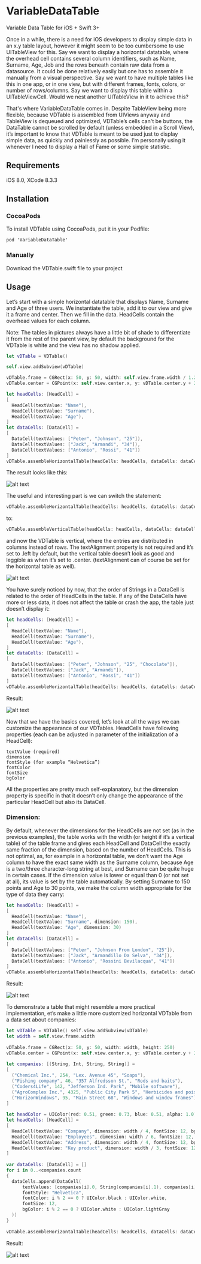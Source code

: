 # VariableDataTable

Variable Data Table for iOS + Swift 3+

Once in a while, there is a need for iOS developers to display simple data in an x.y table layout, however it might seem to be too cumbersome to use UITableView for this. Say we want to display a horizontal datatable, where the overhead cell contains several column identifiers, such as Name, Surname, Age, Job and the rows beneath contain raw data from a datasource. It could be done relatively easily but one has to assemble it manually from a visual perspective. Say we want to have multiple tables like this in one app, or in one view, but with different frames, fonts, colors, or number of rows/columns. Say we want to display this table within a UITableViewCell. Would we nest another UITableView in it to achieve this?

That's where VariableDataTable comes in. Despite TableView being more flexible, because VDTable is assembled from UIViews anyway and TableView is dequeued and optimized, VDTable’s cells can't be buttons, the DataTable cannot be scrolled by default (unless embedded in a Scroll View), it’s important to know that VDTable is meant to be used just to display simple data, as quickly and painlessly as possible. I’m personally using it whenever I need to display a Hall of Fame or some simple statistic.

## Requirements
iOS 8.0, XCode 8.3.3

## Installation

### CocoaPods
To install VDTable using CocoaPods, put it in your Podfile:

```
pod 'VariableDataTable'
```

### Manually
Download the VDTable.swift file to your project

## Usage

Let’s start with a simple horizontal datatable that displays Name, Surname and Age of three users. We instantiate the table, add it to our view and give it a frame and center. Then we fill in the data. HeadCells contain the overhead values for each column. 

Note: The tables in pictures always have a little bit of shade to differentiate it from the rest of the parent view, by default the background for the VDTable is white and the view has no shadow applied.

```swift
let vDTable = VDTable()

self.view.addSubview(vDTable)

vDTable.frame = CGRect(x: 50, y: 50, width: self.view.frame.width / 1.25, height: 100)
vDTable.center = CGPoint(x: self.view.center.x, y: vDTable.center.y + 20)

let headCells: [HeadCell] =
[
  HeadCell(textValue: "Name"),
  HeadCell(textValue: "Surname"),
  HeadCell(textValue: "Age"),
]
let dataCells: [DataCell] =
[
  DataCell(textValues: ["Peter", "Johnson", "25"]),
  DataCell(textValues: ["Jack", "Armandi", "34"]),
  DataCell(textValues: ["Antonio", "Rossi", "41"])
]
vDTable.assembleHorizontalTable(headCells: headCells, dataCells: dataCells)

```

The result looks like this:

![alt text](https://imgur.com/WAzTKij.png)


The useful and interesting part is we can switch the statement:

```swift
vDTable.assembleHorizontalTable(headCells: headCells, dataCells: dataCells)
```

to:

```swift
vDTable.assembleVerticalTable(headCells: headCells, dataCells: dataCells, textAlignment: .center)
```

and now the VDTable is vertical, where the entries are distributed in columns instead of rows. The textAlignment property is not required and it’s set to .left by default, but the vertical table doesn’t look as good and leggible as when it’s set to .center. (textAlignment can of course be set for the horizontal table as well).

![alt text](https://imgur.com/RtX2eVt.png)

You have surely noticed by now, that the order of Strings in a DataCell is related to the order of HeadCells in the table. If any of the DataCells have more or less data, it does not affect the table or crash the app, the table just doesn’t display it:

```swift
let headCells: [HeadCell] =
[
  HeadCell(textValue: "Name"),
  HeadCell(textValue: "Surname"),
  HeadCell(textValue: "Age"),
]
let dataCells: [DataCell] =
[
  DataCell(textValues: ["Peter", "Johnson", "25", "Chocolate"]),
  DataCell(textValues: ["Jack", "Armandi"]),
  DataCell(textValues: ["Antonio", "Rossi", "41"])
]
vDTable.assembleHorizontalTable(headCells: headCells, dataCells: dataCells)
```

Result:

![alt text](https://imgur.com/oPz2wHI.png)

Now that we have the basics covered, let’s look at all the ways we can customize the appearance of our VDTables. HeadCells have following properties (each can be adjusted in parameter of the initialization of a HeadCell): 
```
textValue (required) 
dimension
fontStyle (for example “Helvetica”) 
fontColor
fontSize
bgColor
```

All the properties are pretty much self-explanatory, but the dimension property is specific in that it doesn’t only change the appearance of the particular HeadCell but also its DataCell.

### Dimension:

By default, whenever the dimensions for the HeadCells are not set (as in the previous examples), the table works with the width (or height if it’s a vertical table) of the table frame and gives each HeadCell and DataCell the exactly same fraction of the dimension, based on the number of HeadCells. This is not optimal, as, for example in a horizontal table, we don’t want the Age column to have the exact same width as the Surname column, because Age is a two/three character-long string at best, and Surname can be quite huge in certain cases. If the dimension value is lower or equal than 0 (or not set at all), its value is set by the table automatically. By setting Surname to 150 points and Age to 30 points, we make the column width appropriate for the type of data they carry:

```swift
let headCells: [HeadCell] =
[
  HeadCell(textValue: "Name"),
  HeadCell(textValue: "Surname", dimension: 150),
  HeadCell(textValue: "Age", dimension: 30)
]
let dataCells: [DataCell] =
[
  DataCell(textValues: ["Peter", "Johnson From London", "25"]),
  DataCell(textValues: ["Jack", "Armandillo Da Selva", "34"]),
  DataCell(textValues: ["Antonio", "Rossini Bevilacqua", "41"])
]
vDTable.assembleHorizontalTable(headCells: headCells, dataCells: dataCells, textAlignment: .center)
```

Result:

![alt text](https://imgur.com/WAzTKij.png)

To demonstrate a table that might resemble a more practical implementation, et’s make a little more customized horizontal VDTable from a data set about companies:

```swift
let vDTable = VDTable() self.view.addSubview(vDTable)
let width = self.view.frame.width
        
vDTable.frame = CGRect(x: 50, y: 50, width: width, height: 250)
vDTable.center = CGPoint(x: self.view.center.x, y: vDTable.center.y + 20)
        
let companies: [(String, Int, String, String)] =
[
  ("Chemical Inc.", 254, "Lex. Avenue 45", "Soaps"),
  ("Fishing company", 46, "357 Alfredsson St.", "Rods and baits"),
  ("Coders4Life", 142, "Jefferson Ind. Park", "Mobile software"),
  ("AgroComplex Inc.", 4325, "Public City Park 5", "Herbicides and poisons"),
  ("HorizonWindows", 95, "Main Street 68", "Windows and window frames")
]
        
let headColor = UIColor(red: 0.51, green: 0.73, blue: 0.51, alpha: 1.0)
let headCells: [HeadCell] =
[
  HeadCell(textValue: "Company", dimension: width / 4, fontSize: 12, bgColor: headColor),
  HeadCell(textValue: "Employees", dimension: width / 6, fontSize: 12, bgColor: headColor),
  HeadCell(textValue: "Address", dimension: width / 4, fontSize: 12, bgColor: headColor),
  HeadCell(textValue: "Key product", dimension: width / 3, fontSize: 12, bgColor: headColor)
]
        
var dataCells: [DataCell] = []
for i in 0..<companies.count
{
  dataCells.append(DataCell(
      textValues: [companies[i].0, String(companies[i].1), companies[i].2, companies[i].3],
      fontStyle: "Helvetica",
      fontColor: i % 2 == 0 ? UIColor.black : UIColor.white,
      fontSize: 12,
      bgColor: i % 2 == 0 ? UIColor.white : UIColor.lightGray
  ))
}
        
vDTable.assembleHorizontalTable(headCells: headCells, dataCells: dataCells, textAlignment: .center)
```

Result:

![alt text](https://imgur.com/BU2eeXk.png)
